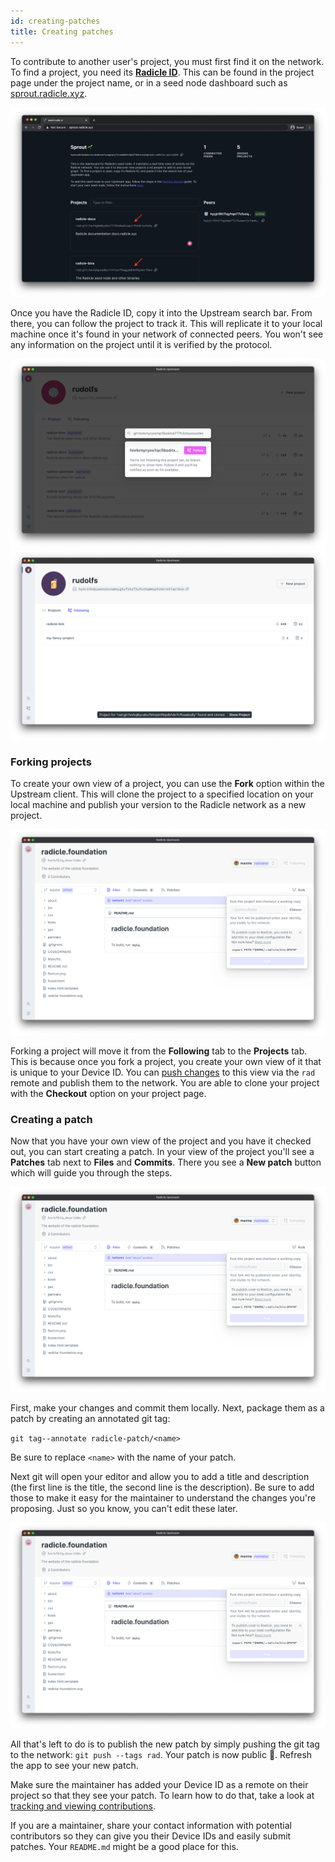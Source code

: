 ```yaml
---
id: creating-patches
title: Creating patches
---
```


To contribute to another user's project, you must first find it on the network.
To find a project, you need its [**Radicle ID**][ri]. This can be found in the
project page under the project name, or in a seed node dashboard such as
[sprout.radicle.xyz](http://sprout.radicle.xyz).

![Identity][id]

Once you have the Radicle ID, copy it into the Upstream search bar. From there,
you can follow the project to track it. This will replicate it to your local
machine once it's found in your network of connected peers. You won't see any
information on the project until it is verified by the protocol.

![Search bar][sb] ![Found Project][fp]

### Forking projects

To create your own view of a project, you can use the **Fork** option within the
Upstream client. This will clone the project to a specified location on your
local machine and publish your version to the Radicle network as a new project.

<!-- TODO: Update screenshot to have patches -->

![Fork Project][fo]

Forking a project will move it from the **Following** tab to the **Projects**
tab. This is because once you fork a project, you create your own view of it
that is unique to your Device ID. You can [push changes][pc] to this view via
the `rad` remote and publish them to the network. You are able to clone your
project with the **Checkout** option on your project page.

### Creating a patch

Now that you have your own view of the project and you have it checked out, you
can start creating a patch. In your view of the project you'll see a **Patches**
tab next to **Files** and **Commits**. There you see a **New patch** button
which will guide you through the steps.

<!-- TODO: Replace with new screenshot -->

![New Patch][np]

First, make your changes and commit them locally. Next, package them as a patch
by creating an annotated git tag:

`git tag--annotate radicle-patch/<name>`

Be sure to replace `<name>` with the name of your patch.

Next git will open your editor and allow you to add a title and description (the
first line is the title, the second line is the description). Be sure to add
those to make it easy for the maintainer to understand the changes you're
proposing. Just so you know, you can't edit these later.

<!-- TODO: Replace with screenshot showing the tag message thing -->

![Tag Message][tm]

All that's left to do is to publish the new patch by simply pushing the git tag
to the network: `git push --tags rad`. Your patch is now public 🎉. Refresh the
app to see your new patch.

Make sure the maintainer has added your Device ID as a remote on their project
so that they see your patch. To learn how to do that, take a look at [tracking
and viewing contributions][tv].

If you are a maintainer, share your contact information with potential
contributors so they can give you their Device IDs and easily submit patches.
Your `README.md` might be a good place for this.

[pc]: pushing-changes.md
[tv]: tracking-and-viewing.md
[ri]: understanding-radicle/glossary.md/#radicle-id

[id]: /img/radicle-id-seed-node.png
[sb]: /img/search-bar.png
[fp]: /img/project-found.png
[fo]: /img/fork-project.png

<!-- TODO: REPLACE LINKS TO PROPER IMAGES -->

[np]: /img/fork-project.png
[tm]: /img/fork-project.png
